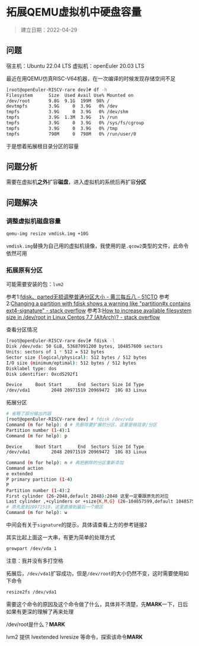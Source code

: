 
# 拓展QEMU虚拟机中硬盘容量

> 建立日期：2022-04-29

## 问题

宿主机：Ubuntu 22.04 LTS
虚拟机：openEuler 20.03 LTS

最近在用QEMU仿真RISC-V64机器，在一次编译的时候发现存储空间不足

```bash
[root@openEuler-RISCV-rare dev]# df -h
Filesystem      Size  Used Avail Use% Mounted on
/dev/root       9.8G  9.1G  199M  98% /
devtmpfs        3.9G     0  3.9G   0% /dev
tmpfs           3.9G     0  3.9G   0% /dev/shm
tmpfs           3.9G  1.3M  3.9G   1% /run
tmpfs           3.9G     0  3.9G   0% /sys/fs/cgroup
tmpfs           3.9G     0  3.9G   0% /tmp
tmpfs           798M     0  798M   0% /run/user/0
```

于是想着拓展根目录分区的容量

## 问题分析

需要在虚拟机**之外**扩容**磁盘**，进入虚拟机的系统后再扩容**分区**

## 问题解决

### 调整虚拟机磁盘容量

```bash
qemu-img resize vmdisk.img +10G
```

`vmdisk.img`替换为自己用的虚拟机镜像，我使用的是`.qcow2`类型的文件，此命令依然可用

### 拓展原有分区

可能需要安装的包：`lvm2`

参考1:[fdisk、parted无损调整普通分区大小 - 黄三每丘八 - 51CTO](https://blog.51cto.com/u_13497208/2044196)
参考2:[Changing a partition with fdisk shows a warning like "partition#x contains ext4-signature" - stack overflow](https://stackoverflow.com/questions/53743677/changing-a-partition-with-fdisk-shows-a-warning-like-partitionx-contains-ext4)
参考3:[How to increase available filesystem size in /dev/root in Linux Centos 7.7 (AltArch)? - stack overflow](https://stackoverflow.com/questions/61425988/how-to-increase-available-filesystem-size-in-dev-root-in-linux-centos-7-7-alta)

查看分区情况

```bash
[root@openEuler-RISCV-rare dev]# fdisk -l
Disk /dev/vda: 50 GiB, 53687091200 bytes, 104857600 sectors
Units: sectors of 1 * 512 = 512 bytes
Sector size (logical/physical): 512 bytes / 512 bytes
I/O size (minimum/optimal): 512 bytes / 512 bytes
Disklabel type: dos
Disk identifier: 0xcd5292f1

Device     Boot Start      End  Sectors Size Id Type
/dev/vda1        2048 20971519 20969472  10G 83 Linux
```

拓展分区

```bash
# 省略了部分输出内容
[root@openEuler-RISCV-rare dev] # fdisk /dev/vda
Command (m for help): d # 先删除要扩展的分区，这里是根目录/分区
Partition number (1-4):1
Command (m for help): p

Device     Boot Start      End  Sectors Size Id Type
/dev/vda1        2048 20971519 20969472  10G 83 Linux

Command (m for help): n # 再把删除的分区重新添加
Command action
e extended
P primary partition (1-4)
P
Partition number (1-4):2
First cylinder (26-2048,default 2048):2048 这里一定要跟原先的对应
Last cylinder ,+cylinders or +size{K,M,G} (26-104857599,default 104857599):1048599
# 原先是到20971519，这里直接到最后一个扇区
Command (m for help): w
```

中间会有关于`signature`的提示，具体请查看上方的参考链接2

其实比起上面这一大串，有更为简单的处理方式

```bash
growpart /dev/vda 1
```

注意：我并没有多打空格

拓展后，`/dev/vda1`扩容成功，但是`/dev/root`的大小仍然不变，这时需要使用如下命令

```bash
resize2fs /dev/vda1 
```

需要这个命令的原因及这个命令做了什么，具体并不清楚，先**MARK**一下，日后如果有更深的理解了再来处理

/dev/root是什么？**MARK**

lvm2 提供 lvextended lvresize 等命令，探索该命令**MARK**
